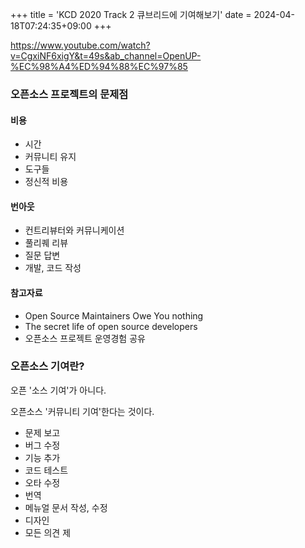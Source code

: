 +++
title = 'KCD 2020 Track 2 큐브리드에 기여해보기'
date = 2024-04-18T07:24:35+09:00
+++

https://www.youtube.com/watch?v=CgxiNF6xigY&t=49s&ab_channel=OpenUP-%EC%98%A4%ED%94%88%EC%97%85

### 오픈소스 프로젝트의 문제점

#### 비용

- 시간
- 커뮤니티 유지
- 도구들
- 정신적 비용

#### 번아웃

- 컨트리뷰터와 커뮤니케이션
- 풀리퀘 리뷰
- 질문 답변
- 개발, 코드 작성

#### 참고자료

- Open Source Maintainers Owe You nothing
- The secret life of open source developers
- 오픈소스 프로젝트 운영경험 공유

### 오픈소스 기여란?

오픈 '소스 기여'가 아니다.

오픈소스 '커뮤니티 기여'한다는 것이다.

- 문제 보고
- 버그 수정
- 기능 추가
- 코드 테스트
- 오타 수정
- 번역
- 메뉴얼 문서 작성, 수정
- 디자인
- 모든 의견 제